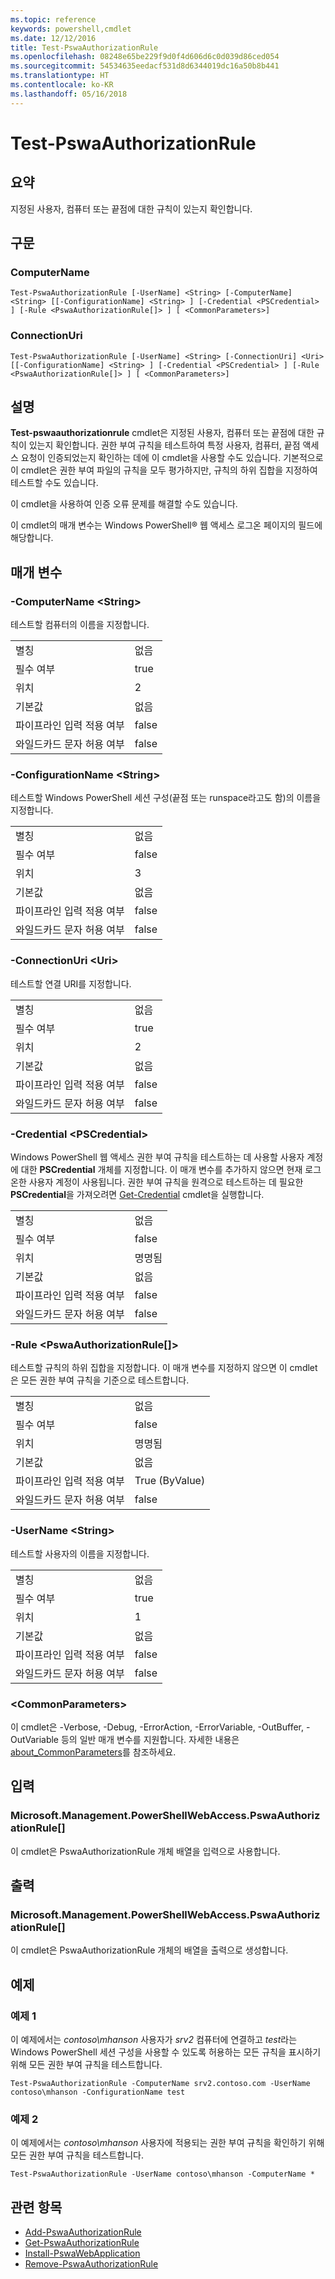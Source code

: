 ```yaml
---
ms.topic: reference
keywords: powershell,cmdlet
ms.date: 12/12/2016
title: Test-PswaAuthorizationRule
ms.openlocfilehash: 08248e65be229f9d0f4d606d6c0d039d86ced054
ms.sourcegitcommit: 54534635eedacf531d8d6344019dc16a50b8b441
ms.translationtype: HT
ms.contentlocale: ko-KR
ms.lasthandoff: 05/16/2018
---
```

# <a name="test-pswaauthorizationrule"></a>Test-PswaAuthorizationRule

## <a name="synopsis"></a>요약

지정된 사용자, 컴퓨터 또는 끝점에 대한 규칙이 있는지 확인합니다.

## <a name="syntax"></a>구문

### <a name="computername"></a>ComputerName
```
Test-PswaAuthorizationRule [-UserName] <String> [-ComputerName] <String> [[-ConfigurationName] <String> ] [-Credential <PSCredential> ] [-Rule <PswaAuthorizationRule[]> ] [ <CommonParameters>]
```

### <a name="connectionuri"></a>ConnectionUri
```
Test-PswaAuthorizationRule [-UserName] <String> [-ConnectionUri] <Uri> [[-ConfigurationName] <String> ] [-Credential <PSCredential> ] [-Rule <PswaAuthorizationRule[]> ] [ <CommonParameters>]
```

## <a name="description"></a>설명

**Test-pswaauthorizationrule** cmdlet은 지정된 사용자, 컴퓨터 또는 끝점에 대한 규칙이 있는지 확인합니다.
권한 부여 규칙을 테스트하여 특정 사용자, 컴퓨터, 끝점 액세스 요청이 인증되었는지 확인하는 데에 이 cmdlet을 사용할 수도 있습니다.
기본적으로 이 cmdlet은 권한 부여 파일의 규칙을 모두 평가하지만,
규칙의 하위 집합을 지정하여 테스트할 수도 있습니다.

이 cmdlet을 사용하여 인증 오류 문제를 해결할 수도 있습니다.

이 cmdlet의 매개 변수는 Windows PowerShell® 웹 액세스 로그온 페이지의 필드에 해당합니다.

## <a name="parameters"></a>매개 변수

### <a name="-computername-ltstringgt"></a>-ComputerName &lt;String&gt;

테스트할 컴퓨터의 이름을 지정합니다.

|||
|-|-|
| 별칭                              | 없음                                 |
| 필수 여부                            | true                                 |
| 위치                            | 2                                    |
| 기본값                        | 없음                                 |
| 파이프라인 입력 적용 여부               | false                                |
| 와일드카드 문자 허용 여부          | false                                |

### <a name="-configurationname-ltstringgt"></a>-ConfigurationName &lt;String&gt;

테스트할 Windows PowerShell 세션 구성(끝점 또는 runspace라고도 함)의 이름을 지정합니다.

|||
|-|-|
| 별칭                              | 없음                                 |
| 필수 여부                            | false                                |
| 위치                            | 3                                    |
| 기본값                        | 없음                                 |
| 파이프라인 입력 적용 여부               | false                                |
| 와일드카드 문자 허용 여부          | false                                |

### <a name="-connectionuri-lturigt"></a>-ConnectionUri &lt;Uri&gt;

테스트할 연결 URI를 지정합니다.

|||
|-|-|
| 별칭                              | 없음                                 |
| 필수 여부                            | true                                 |
| 위치                            | 2                                    |
| 기본값                        | 없음                                 |
| 파이프라인 입력 적용 여부               | false                                |
| 와일드카드 문자 허용 여부          | false                                |

### <a name="-credential-ltpscredentialgt"></a>-Credential &lt;PSCredential&gt;

Windows PowerShell 웹 액세스 권한 부여 규칙을 테스트하는 데 사용할 사용자 계정에 대한 **PSCredential** 개체를 지정합니다. 이 매개 변수를 추가하지 않으면 현재 로그온한 사용자 계정이 사용됩니다. 권한 부여 규칙을 원격으로 테스트하는 데 필요한 **PSCredential**을 가져오려면 [Get-Credential](http://go.microsoft.com/fwlink/?LinkID=293936) cmdlet을 실행합니다.

|||
|-|-|
| 별칭                              | 없음                                 |
| 필수 여부                            | false                                |
| 위치                            | 명명됨                                |
| 기본값                        | 없음                                 |
| 파이프라인 입력 적용 여부               | false                                |
| 와일드카드 문자 허용 여부          | false                                |

### <a name="-rule-ltpswaauthorizationrulegt"></a>-Rule &lt;PswaAuthorizationRule\[\]&gt;

테스트할 규칙의 하위 집합을 지정합니다. 이 매개 변수를 지정하지 않으면 이 cmdlet은 모든 권한 부여 규칙을 기준으로 테스트합니다.

|||
|-|-|
| 별칭                              | 없음                                 |
| 필수 여부                            | false                                |
| 위치                            | 명명됨                                |
| 기본값                        | 없음                                 |
| 파이프라인 입력 적용 여부               | True (ByValue)                       |
| 와일드카드 문자 허용 여부          | false                                |

### <a name="-username-ltstringgt"></a>-UserName &lt;String&gt;

테스트할 사용자의 이름을 지정합니다.

|||
|-|-|
| 별칭                              | 없음                                 |
| 필수 여부                            | true                                 |
| 위치                            | 1                                    |
| 기본값                        | 없음                                 |
| 파이프라인 입력 적용 여부               | false                                |
| 와일드카드 문자 허용 여부          | false                                |

### <a name="ltcommonparametersgt"></a>&lt;CommonParameters&gt;

이 cmdlet은 -Verbose, -Debug, -ErrorAction, -ErrorVariable, -OutBuffer, -OutVariable 등의 일반 매개 변수를 지원합니다.
자세한 내용은 [about_CommonParameters](http://go.microsoft.com/fwlink/p/?LinkID=113216)를 참조하세요.

## <a name="inputs"></a>입력

### <a name="microsoftmanagementpowershellwebaccesspswaauthorizationrule"></a>Microsoft.Management.PowerShellWebAccess.PswaAuthorizationRule\[\]

이 cmdlet은 PswaAuthorizationRule 개체 배열을 입력으로 사용합니다.

## <a name="outputs"></a>출력

### <a name="microsoftmanagementpowershellwebaccesspswaauthorizationrule"></a>Microsoft.Management.PowerShellWebAccess.PswaAuthorizationRule\[\]

이 cmdlet은 PswaAuthorizationRule 개체의 배열을 출력으로 생성합니다.

## <a name="examples"></a>예제

### <a name="example-1"></a>예제 1

이 예제에서는 *contoso\\mhanson* 사용자가 *srv2* 컴퓨터에 연결하고 *test*라는 Windows PowerShell 세션 구성을 사용할 수 있도록 허용하는 모든 규칙을 표시하기 위해 모든 권한 부여 규칙을 테스트합니다.

```
Test-PswaAuthorizationRule -ComputerName srv2.contoso.com -UserName contoso\mhanson -ConfigurationName test
```

### <a name="example-2"></a>예제 2

이 예제에서는 *contoso\\mhanson* 사용자에 적용되는 권한 부여 규칙을 확인하기 위해 모든 권한 부여 규칙을 테스트합니다.

```
Test-PswaAuthorizationRule -UserName contoso\mhanson -ComputerName *
```

## <a name="related-topics"></a>관련 항목

- [Add-PswaAuthorizationRule](add-pswaauthorizationrule.md)
- [Get-PswaAuthorizationRule](get-pswaauthorizationrule.md)
- [Install-PswaWebApplication](install-pswawebapplication.md)
- [Remove-PswaAuthorizationRule](remove-pswaauthorizationrule.md)